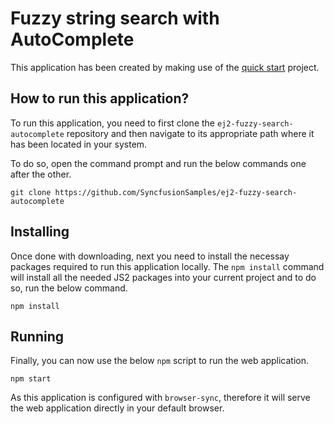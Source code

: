 # Fuzzy string search with AutoComplete

This application has been created by making use of the [quick start](https://github.com/syncfusion/ej2-quickstart.git) project.

## How to run this application?

To run this application, you need to first clone the `ej2-fuzzy-search-autocomplete` repository and then navigate to its appropriate path where it has been located in your system.

To do so, open the command prompt and run the below commands one after the other.

```
git clone https://github.com/SyncfusionSamples/ej2-fuzzy-search-autocomplete 
```

## Installing

Once done with downloading, next you need to install the necessay packages required to run this application locally. The `npm install` command will install all the needed JS2 packages into your current project and to do so, run the below command.

```
npm install
```

## Running

Finally, you can now use the below `npm` script to run the web application.

```
npm start
```

As this application is configured with `browser-sync`, therefore it will serve the web application directly in your default browser.